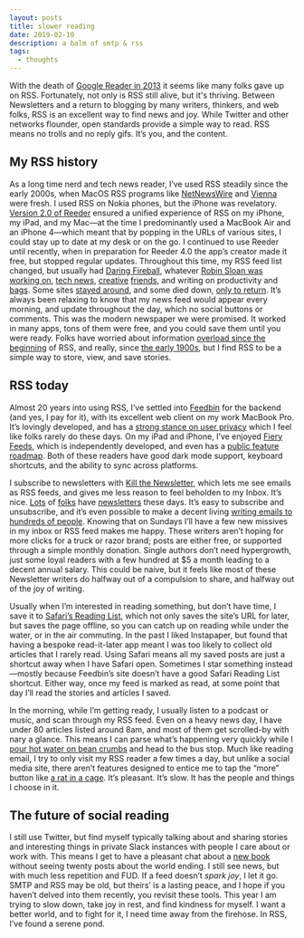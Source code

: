```yaml
---
layout: posts
title: slower reading
date: 2019-02-10
description: a balm of smtp & rss
tags:
  - thoughts
---
```


With the death of [Google Reader in 2013](https://lifehacker.com/google-reader-is-shutting-down-here-are-the-best-alter-5990456) it seems like many folks gave up on RSS. Fortunately, not only is RSS still alive, but it's thriving. Between Newsletters and a return to blogging by many writers, thinkers, and web folks, RSS is an excellent way to find news and joy. While Twitter and other networks flounder, open standards provide a simple way to read. RSS means no trolls and no reply gifs. It’s you, and the content.

## My RSS history

As a long time nerd and tech news reader, I’ve used RSS steadily since the early 2000s, when MacOS RSS programs like [NetNewsWire](https://nnw.ranchero.com) and [Vienna](https://github.com/ViennaRSS/vienna-rss) were fresh. I used RSS on Nokia phones, but the iPhone was revelatory. [Version 2.0 of Reeder](https://techcrunch.com/2010/11/14/reeder-for-mac/) ensured a unified experience of RSS on my iPhone, my iPad, and my Mac—at the time I predominantly used a MacBook Air and an iPhone 4—which meant that by popping in the URLs of various sites, I could stay up to date at my desk or on the go. I continued to use Reeder until recently, when in preparation for Reeder 4.0 the app’s creator made it free, but stopped regular updates. Throughout this time, my RSS feed list changed, but usually had [Daring Fireball](https://daringfireball.net), whatever [Robin Sloan was working on](https://desert.glass), [tech news](https://www.theverge.com), [creative](https://www.waxy.org) [friends](https://roadrunnertwice.dreamwidth.org/566524.html), and writing on productivity and [bags](https://www.carryology.com). Some sites [stayed around](https://Kottke.org), and some died down, [only to return](https://a.wholelottanothing.org). It’s always been relaxing to know that my news feed would appear every morning, and update throughout the day, which no social buttons or comments. This was the modern newspaper we were promised. It worked in many apps, tons of them were free, and you could save them until you were ready. Folks have worried about information [overload since the beginning](https://www.wired.com/2003/08/aggregators-attack-info-overload/) of RSS, and really, since [the early 1900s](https://en.m.wikipedia.org/wiki/Information_overload), but I find RSS to be a simple way to store, view, and save stories.

## RSS today

Almost 20 years into using RSS, I’ve settled into [Feedbin](https://feedbin.com) for the backend (and yes, I pay for it), with its excellent web client on my work MacBook Pro. It’s lovingly developed, and has a [strong stance on user privacy](https://feedbin.com/blog/2018/09/11/private-by-default/) which I feel like folks rarely do these days. On my iPad and iPhone, I’ve enjoyed [Fiery Feeds](http://cocoacake.net/apps/fiery/), which is independently developed, and even has a [public feature roadmap](http://blog.cocoacake.net/archives/1205). Both of these readers have good dark mode support, keyboard shortcuts, and the ability to sync across platforms.

I subscribe to newsletters with [Kill the Newsletter](https://www.kill-the-newsletter.com), which lets me see emails as RSS feeds, and gives me less reason to feel beholden to my Inbox. It’s nice. [Lots](https://www.shatnerchatner.com) of [folks](https://tinyletter.com/5it) have [newsletters](https://dillandfennel.substack.com) these days. It’s easy to subscribe and unsubscribe, and it’s even possible to make a decent living [writing emails to hundreds of people](https://craigmod.com/essays/newsletters/). Knowing that on Sundays I’ll have a few new missives in my inbox or RSS feed makes me happy. These writers aren’t hoping for more clicks for a truck or razor brand; posts are either free, or supported through a simple monthly donation. Single authors don’t need hypergrowth, just some loyal readers with a few hundred at $5 a month leading to a decent annual salary. This could be naive, but it feels like most of these Newsletter writers do halfway out of a compulsion to share, and halfway out of the joy of writing.

Usually when I’m interested in reading something, but don’t have time, I save it to [Safari’s Reading List](https://support.apple.com/en-us/HT200294), which not only saves the site’s URL for later, but saves the page offline, so you can catch up on reading while under the water, or in the air commuting. In the past I liked Instapaper, but found that having a bespoke read-it-later app meant I was too likely to collect old articles that I rarely read. Using Safari means all my saved posts are just a shortcut away when I have Safari open. Sometimes I star something instead—mostly because Feedbin’s site doesn’t have a good Safari Reading List shortcut. Either way, once my feed is marked as read, at some point that day I’ll read the stories and articles I saved.

In the morning, while I’m getting ready, I usually listen to a podcast or music, and scan through my RSS feed. Even on a heavy news day, I have under 80 articles listed around 8am, and most of them get scrolled-by with nary a glance. This means I can parse what’s happening very quickly while I [pour hot water on bean crumbs](https://crema.co/guides/hario-v60-pour-over) and head to the bus stop. Much like reading email, I try to only visit my RSS reader a few times a day, but unlike a social media site, there aren’t features designed to entice me to tap the “more” button like [a rat in a cage](https://en.m.wikipedia.org/wiki/Brain_stimulation_reward). It’s pleasant. It’s slow. It has the people and things I choose in it.

## The future of social reading

I still use Twitter, but find myself typically talking about and sharing stories and interesting things in private Slack instances with people I care about or work with. This means I get to have a pleasant chat about a [new book](https://www.brookshelley.com/books) without seeing twenty posts about the world ending. I still see news, but with much less repetition and FUD. If a feed doesn’t _spark joy_, I let it go. SMTP and RSS may be old, but theirs’ is a lasting peace, and I hope if you haven’t delved into them recently, you revisit these tools. This year I am trying to slow down, take joy in rest, and find kindness for myself. I want a better world, and to fight for it, I need time away from the firehose. In RSS, I’ve found a serene pond.
